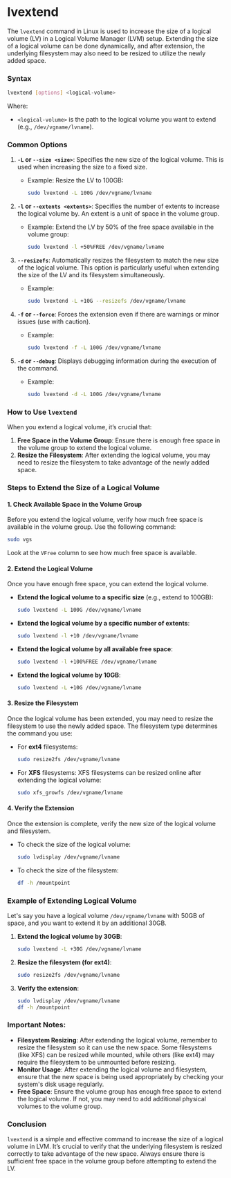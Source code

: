 # lvextend
The `lvextend` command in Linux is used to increase the size of a logical volume (LV) in a Logical Volume Manager (LVM) setup. Extending the size of a logical volume can be done dynamically, and after extension, the underlying filesystem may also need to be resized to utilize the newly added space.

### Syntax

```bash
lvextend [options] <logical-volume>
```

Where:
- `<logical-volume>` is the path to the logical volume you want to extend (e.g., `/dev/vgname/lvname`).

### Common Options

1. **`-L` or `--size <size>`**: Specifies the new size of the logical volume. This is used when increasing the size to a fixed size.
   - Example: Resize the LV to 100GB:
     ```bash
     sudo lvextend -L 100G /dev/vgname/lvname
     ```

2. **`-l` or `--extents <extents>`**: Specifies the number of extents to increase the logical volume by. An extent is a unit of space in the volume group.
   - Example: Extend the LV by 50% of the free space available in the volume group:
     ```bash
     sudo lvextend -l +50%FREE /dev/vgname/lvname
     ```

3. **`--resizefs`**: Automatically resizes the filesystem to match the new size of the logical volume. This option is particularly useful when extending the size of the LV and its filesystem simultaneously.
   - Example:
     ```bash
     sudo lvextend -L +10G --resizefs /dev/vgname/lvname
     ```

4. **`-f` or `--force`**: Forces the extension even if there are warnings or minor issues (use with caution).
   - Example:
     ```bash
     sudo lvextend -f -L 100G /dev/vgname/lvname
     ```

5. **`-d` or `--debug`**: Displays debugging information during the execution of the command.
   - Example:
     ```bash
     sudo lvextend -d -L 100G /dev/vgname/lvname
     ```

### How to Use `lvextend`

When you extend a logical volume, it’s crucial that:
1. **Free Space in the Volume Group**: Ensure there is enough free space in the volume group to extend the logical volume.
2. **Resize the Filesystem**: After extending the logical volume, you may need to resize the filesystem to take advantage of the newly added space.

### Steps to Extend the Size of a Logical Volume

#### 1. **Check Available Space in the Volume Group**

Before you extend the logical volume, verify how much free space is available in the volume group. Use the following command:

```bash
sudo vgs
```

Look at the `VFree` column to see how much free space is available.

#### 2. **Extend the Logical Volume**

Once you have enough free space, you can extend the logical volume. 

- **Extend the logical volume to a specific size** (e.g., extend to 100GB):
  ```bash
  sudo lvextend -L 100G /dev/vgname/lvname
  ```

- **Extend the logical volume by a specific number of extents**:
  ```bash
  sudo lvextend -l +10 /dev/vgname/lvname
  ```

- **Extend the logical volume by all available free space**:
  ```bash
  sudo lvextend -l +100%FREE /dev/vgname/lvname
  ```

- **Extend the logical volume by 10GB**:
  ```bash
  sudo lvextend -L +10G /dev/vgname/lvname
  ```

#### 3. **Resize the Filesystem**

Once the logical volume has been extended, you may need to resize the filesystem to use the newly added space. The filesystem type determines the command you use:

- For **ext4** filesystems:
  ```bash
  sudo resize2fs /dev/vgname/lvname
  ```

- For **XFS** filesystems:
  XFS filesystems can be resized online after extending the logical volume:
  ```bash
  sudo xfs_growfs /dev/vgname/lvname
  ```

#### 4. **Verify the Extension**

Once the extension is complete, verify the new size of the logical volume and filesystem.

- To check the size of the logical volume:
  ```bash
  sudo lvdisplay /dev/vgname/lvname
  ```

- To check the size of the filesystem:
  ```bash
  df -h /mountpoint
  ```

### Example of Extending Logical Volume

Let's say you have a logical volume `/dev/vgname/lvname` with 50GB of space, and you want to extend it by an additional 30GB.

1. **Extend the logical volume by 30GB**:
   ```bash
   sudo lvextend -L +30G /dev/vgname/lvname
   ```

2. **Resize the filesystem (for ext4)**:
   ```bash
   sudo resize2fs /dev/vgname/lvname
   ```

3. **Verify the extension**:
   ```bash
   sudo lvdisplay /dev/vgname/lvname
   df -h /mountpoint
   ```

### Important Notes:
- **Filesystem Resizing**: After extending the logical volume, remember to resize the filesystem so it can use the new space. Some filesystems (like XFS) can be resized while mounted, while others (like ext4) may require the filesystem to be unmounted before resizing.
- **Monitor Usage**: After extending the logical volume and filesystem, ensure that the new space is being used appropriately by checking your system's disk usage regularly.
- **Free Space**: Ensure the volume group has enough free space to extend the logical volume. If not, you may need to add additional physical volumes to the volume group.

### Conclusion

`lvextend` is a simple and effective command to increase the size of a logical volume in LVM. It’s crucial to verify that the underlying filesystem is resized correctly to take advantage of the new space. Always ensure there is sufficient free space in the volume group before attempting to extend the LV.

